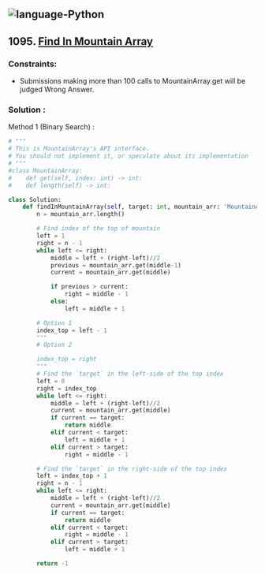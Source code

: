 ![language-Python](https://img.shields.io/badge/%20-Python-ffd43b?style=for-the-badge&logo=PYTHON)
---

## 1095. [Find In Mountain Array](https://leetcode.com/problems/find-in-mountain-array)

### Constraints:

- Submissions making more than 100 calls to MountainArray.get will be judged Wrong Answer.

### Solution :

Method 1 (Binary Search) :
```python
# """
# This is MountainArray's API interface.
# You should not implement it, or speculate about its implementation
# """
#class MountainArray:
#    def get(self, index: int) -> int:
#    def length(self) -> int:

class Solution:
    def findInMountainArray(self, target: int, mountain_arr: 'MountainArray') -> int:
        n = mountain_arr.length()

        # Find index of the top of mountain
        left = 1
        right = n - 1
        while left <= right:
            middle = left + (right-left)//2
            previous = mountain_arr.get(middle-1)
            current = mountain_arr.get(middle)

            if previous > current:
                right = middle - 1
            else:
                left = middle + 1

        # Option 1
        index_top = left - 1
        """
        # Option 2

        index_top = right
        """
        # Find the `target` in the left-side of the top index
        left = 0
        right = index_top
        while left <= right:
            middle = left + (right-left)//2
            current = mountain_arr.get(middle)
            if current == target:
                return middle
            elif current < target:
                left = middle + 1
            elif current > target:
                right = middle - 1

        # Find the `target` in the right-side of the top index
        left = index_top + 1
        right = n - 1
        while left <= right:
            middle = left + (right-left)//2
            current = mountain_arr.get(middle)
            if current == target:
                return middle
            elif current < target:
                right = middle - 1
            elif current > target:
                left = middle + 1

        return -1
```
